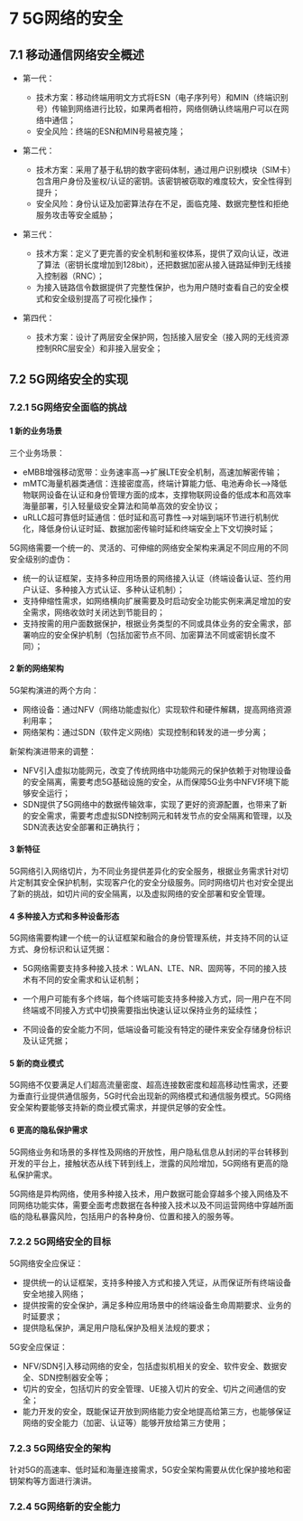 # 7 5G网络的安全

## 7.1 移动通信网络安全概述

+ 第一代：
  - 技术方案：移动终端用明文方式将ESN（电子序列号）和MIN（终端识别号）传输到网络进行比较，如果两者相符，网络侧确认终端用户可以在网络中通信；
  - 安全风险：终端的ESN和MIN号易被克隆；

+ 第二代：
  + 技术方案：采用了基于私钥的数字密码体制，通过用户识别模块（SIM卡）包含用户身份及鉴权/认证的密钥。该密钥被窃取的难度较大，安全性得到提升；
  + 安全风险：身份认证及加密算法存在不足，面临克隆、数据完整性和拒绝服务攻击等安全威胁；

+ 第三代：
  + 技术方案：定义了更完善的安全机制和鉴权体系，提供了双向认证，改进了算法（密钥长度增加到128bit），还把数据加密从接入链路延伸到无线接入控制器（RNC）；
  + 为接入链路信令数据提供了完整性保护，也为用户随时查看自己的安全模式和安全级别提高了可视化操作；

+ 第四代：
  + 技术方案：设计了两层安全保护网，包括接入层安全（接入网的无线资源控制RRC层安全）和非接入层安全；

## 7.2 5G网络安全的实现

### 7.2.1 5G网络安全面临的挑战

#### 1 新的业务场景

三个业务场景：

+ eMBB增强移动宽带：业务速率高-->扩展LTE安全机制，高速加解密传输；
+ mMTC海量机器类通信：连接密度高，终端计算能力低、电池寿命长-->降低物联网设备在认证和身份管理方面的成本，支撑物联网设备的低成本和高效率海量部署，引入轻量级安全算法和简单高效的安全协议；
+ uRLLC超可靠低时延通信：低时延和高可靠性-->对端到端环节进行机制优化，降低身份认证时延、数据加密传输时延和终端安全上下文切换时延；

5G网络需要一个统一的、灵活的、可伸缩的网络安全架构来满足不同应用的不同安全级别的虚伪：

+ 统一的认证框架，支持多种应用场景的网络接入认证（终端设备认证、签约用户认证、多种接入方式认证、多种认证机制）；
+ 支持伸缩性需求，如网络横向扩展需要及时启动安全功能实例来满足增加的安全需求，网络收敛时关闭达到节能目的；
+ 支持按需的用户面数据保护，根据业务类型的不同或具体业务的安全需求，部署响应的安全保护机制（包括加密节点不同、加密算法不同或密钥长度不同）；

#### 2 新的网络架构

5G架构演进的两个方向：

+ 网络设备：通过NFV（网络功能虚拟化）实现软件和硬件解耦，提高网络资源利用率；
+ 网络架构：通过SDN（软件定义网络）实现控制和转发的进一步分离；

新架构演进带来的调整：

+ NFV引入虚拟功能网元，改变了传统网络中功能网元的保护依赖于对物理设备的安全隔离，需要考虑5G基础设施的安全，从而保障5G业务中NFV环境下能够安全运行；
+ SDN提供了5G网络中的数据传输效率，实现了更好的资源配置，也带来了新的安全需求，需要考虑虚拟SDN控制网元和转发节点的安全隔离和管理，以及SDN流表达安全部署和正确执行；

#### 3 新特征

5G网络引入网络切片，为不同业务提供差异化的安全服务，根据业务需求针对切片定制其安全保护机制，实现客户化的安全分级服务。同时网络切片也对安全提出了新的挑战，如切片间的安全隔离，以及虚拟网络的安全部署和安全管理。

#### 4 多种接入方式和多种设备形态

5G网络需要构建一个统一的认证框架和融合的身份管理系统，并支持不同的认证方式、身份标识和认证凭据：

+ 5G网络需要支持多种接入技术：WLAN、LTE、NR、固网等，不同的接入技术有不同的安全需求和认证机制；

+ 一个用户可能有多个终端，每个终端可能支持多种接入方式，同一用户在不同终端或不同接入方式中切换需要指出快速认证以保持业务的延续性；

+ 不同设备的安全能力不同，低端设备可能没有特定的硬件来安全存储身份标识及认证凭据；

#### 5 新的商业模式

5G网络不仅要满足人们超高流量密度、超高连接数密度和超高移动性需求，还要为垂直行业提供通信服务，5G时代会出现新的网络模式和通信服务模式。5G网络安全架构要能够支持新的商业模式需求，并提供足够的安全性。

#### 6 更高的隐私保护需求

5G网络业务和场景的多样性及网络的开放性，用户隐私信息从封闭的平台转移到开发的平台上，接触状态从线下转到线上，泄露的风险增加，5G网络有更高的隐私保护需求。

5G网络是异构网络，使用多种接入技术，用户数据可能会穿越多个接入网络及不同网络功能实体，需要全面考虑数据在各种接入技术以及不同运营网络中穿越所面临的隐私暴露风险，包括用户的各种身份、位置和接入的服务等。

### 7.2.2 5G网络安全的目标

5G网络安全应保证：

+ 提供统一的认证框架，支持多种接入方式和接入凭证，从而保证所有终端设备安全地接入网络；
+ 提供按需的安全保护，满足多种应用场景中的终端设备生命周期要求、业务的时延要求；
+ 提供隐私保护，满足用户隐私保护及相关法规的要求；

5G安全应保证：

+ NFV/SDN引入移动网络的安全，包括虚拟机相关的安全、软件安全、数据安全、SDN控制器安全等；
+ 切片的安全，包括切片的安全管理、UE接入切片的安全、切片之间通信的安全；
+ 能力开发的安全，既能保证开放到网络能力安全地提高给第三方，也能够保证网络的安全能力（加密、认证等）能够开放给第三方使用；

### 7.2.3 5G网络安全的架构

针对5G的高速率、低时延和海量连接需求，5G安全架构需要从优化保护接地和密钥架构等方面进行演讲。

### 7.2.4 5G网络新的安全能力

